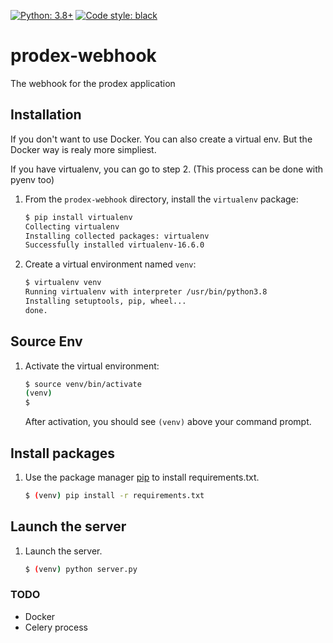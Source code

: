 [![Python: 3.8+](https://img.shields.io/badge/Python-3.8%2B-blue)](https://www.python.org/downloads/release/python-380/)
[![Code style: black](https://img.shields.io/badge/code%20style-black-000000.svg)](https://github.com/psf/black)


# prodex-webhook
The webhook for the prodex application

## Installation

If you don't want to use Docker. You can also create a virtual env.
But the Docker way is realy more simpliest.

If you have virtualenv, you can go to step 2.
(This process can be done with pyenv too)
1. From the `prodex-webhook` directory, install the `virtualenv` package:

   ```bash
   $ pip install virtualenv
   Collecting virtualenv
   Installing collected packages: virtualenv
   Successfully installed virtualenv-16.6.0
   ```

2. Create a virtual environment named `venv`:

   ```bash
   $ virtualenv venv
   Running virtualenv with interpreter /usr/bin/python3.8
   Installing setuptools, pip, wheel...
   done.
   ```

## Source Env

1. Activate the virtual environment:

   ```bash
   $ source venv/bin/activate
   (venv)
   $
   ```

   After activation, you should see `(venv)` above your command prompt.

## Install packages

1. Use the package manager [pip](https://pip.pypa.io/en/stable/) to install requirements.txt.

   ```bash
   $ (venv) pip install -r requirements.txt
   ```

## Launch the server

1. Launch the server.

    ```bash
    $ (venv) python server.py
    ```

### TODO

- Docker
- Celery process
